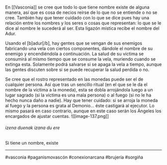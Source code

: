 En [[Vasconia]] se cree que todo lo que tiene nombre existe de alguna manera, así que es cosa de necios reírse de lo que no se entiende o no se cree. También hay que tener cuidado con lo que se dice pues hay una relación entre los nombres y los seres o cosas que representan: lo que se le dice al nombre le sucederá al ser. Esta ligazón mística recibe el nombre del Adur.

Usando el [b]adur[/b], hay gentes que se vengan de sus enemigos fabricando una vela con ciertos componentes, dándole el nombre de su enemigo y encendiéndola a continuación. La salud de su víctima se consumirá al mismo tiempo que se consume la vela, muriendo cuando se extinga esta. Solamente podrá salvarse si se apaga la vela a tiempo, aunque las gentes discuten sobre si se puede recuperar la salud perdida o no.

Se cree que el rostro representado en las monedas puede ser el de cualquier persona. Así que tras un sencillo ritual (en el que se le da el nombre de la víctima a la moneda), esta se dobla arrojándola luego a un lugar sagrado (si la víctima es una mala persona) o al fuego (si no le ha hecho nunca daño a nadie). Hay que tener cuidado: si se arroja la moneda al fuego y la persona es grata al Demonio... éste castigará al ejecutor. Lo mismo pasará en caso contrario, aunque en este caso serán los Ángeles los encargados de ajustar cuentas.
![[image-137.png]]
###### izena duenak izana du ere
Si tiene un nombre, existe 

---
#vasconia #paganismovascón #conexionarcana #brujería #sorgiña 